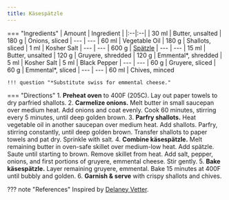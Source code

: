 ```yaml
---
title: Käsespätzle
---
```


=== "Ingredients"
    | Amount | Ingredient |
    |:--|:--|
    | 30 ml | Butter, unsalted
    | 180 g | Onions, sliced
    | ---   | ---
    | 60 ml | Vegetable Oil
    | 180 g | Shallots, sliced
    | 1 ml  | Kosher Salt
    | ---   | ---
    | 600 g | [Spätzle](spaetzle.md)
    | ---   | ---
    | 15 ml | Butter, unsalted
    | 120 g | Gruyere, shredded
    | 120 g | Emmental*, shredded
    | 5 ml  | Kosher Salt
    | 5 ml  | Black Pepper
    | ---   | ---
    | 60 g  | Gruyere, sliced
    | 60 g  | Emmental*, sliced
    | ---   | ---
    | 60 ml | Chives, minced

    !!! question "*Substitute swiss for emmental cheese."

=== "Directions"
    1. **Preheat oven** to 400F (205C). Lay out paper towels to dry parfried shallots.
    2. **Carmelize onions.** Melt butter in small saucepan over medium heat. Add onions and coat evenly. Cook 60 minutes, stirring every 5 minutes, until deep golden brown.
    3. **Parfry shallots.** Heat vegetable oil in another saucepan over medium heat. Add shallots. Parfry, stirring constantly, until deep golden brown. Transfer shallots to paper towels and pat dry. Sprinkle with salt.
    4. **Combine käsespätzle.** Melt remaining butter in oven-safe skillet over medium-low heat. Add spätzle. Saute until starting to brown. Remove skillet from heat. Add salt, pepper, onions, and first portions of gruyere, emmental cheese. Stir gently.
    5. **Bake käsespätzle.** Layer remaining gruyere, emmental. Bake 15 minutes at 400F until bubbly and golden.
    6. **Garnish & serve** with crispy shallots and chives.

??? note "References"
    Inspired by [Delaney Vetter](https://food52.com/recipes/82616-spaetzle-recipe-with-cheese-onions).
